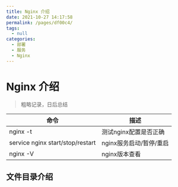 ```yaml
---
title: Nginx 介绍
date: 2021-10-27 14:17:58
permalink: /pages/df00c4/
tags: 
  - null
categories: 
  - 部署
  - 服务
  - Nginx
---
```


# Nginx 介绍

> 粗略记录，日后总结

| 命令                             | 描述                    |
| -------------------------------- | ----------------------- |
| nginx -t                         | 测试nginx配置是否正确   |
| service nginx start/stop/restart | nginx服务启动/暂停/重启 |
| nginx -V                         | nginx版本查看           |

## 文件目录介绍

